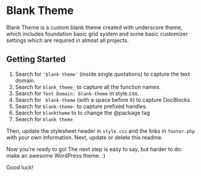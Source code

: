 Blank Theme
===

Blank Theme is a custom blank theme created with underscore theme, which includes foundation basic grid system and some basic customizer settings which are required in almost all projects.

Getting Started
---------------

1. Search for `'blank-theme'` (inside single quotations) to capture the text domain.
2. Search for `blank_theme_` to capture all the function names.
3. Search for `Text Domain: blank-theme` in style.css.
4. Search for <code>&nbsp;blank-theme</code> (with a space before it) to capture DocBlocks.
5. Search for `blank-theme-` to capture prefixed handles.
6. Search for `blanktheme` to to change the @package tag
7. Search for `blank theme`

Then, update the stylesheet header in `style.css` and the links in `footer.php` with your own information. Next, update or delete this readme.

Now you're ready to go! The next step is easy to say, but harder to do: make an awesome WordPress theme. :)

Good luck!